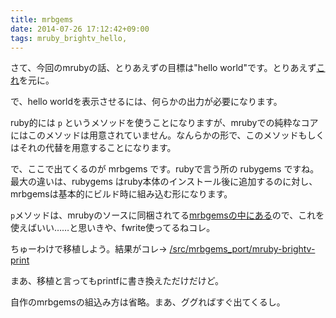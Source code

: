 ```yaml
---
title: mrbgems
date: 2014-07-26 17:12:42+09:00
tags: mruby_brightv_hello, 
---
```

さて、今回のmrubyの話、とりあえずの目標は"hello world"です。とりあえず<a href="https://github.com/mruby/mruby/wiki/Hello-World" title="mruby / mruby Wiki Hello World " target="_blank">これ</a>を元に。

で、hello worldを表示させるには、何らかの出力が必要になります。

ruby的には <code>p</code> というメソッドを使うことになりますが、mrubyでの純粋なコアにはこのメソッドは用意されていません。なんらかの形で、このメソッドもしくはそれの代替を用意することになります。

で、ここで出てくるのが mrbgems です。rubyで言う所の rubygems ですね。最大の違いは、rubygems はruby本体のインストール後に追加するのに対し、mrbgemsは基本的にビルド時に組み込む形になります。

<code>p</code>メソッドは、mrubyのソースに同梱されてる<a href="https://github.com/mruby/mruby/tree/master/mrbgems/mruby-print" title="mruby/mruby /src/mrbgems/mruby-print" target="_blank">mrbgemsの中にある</a>ので、これを使えばいい……と思いきや、fwrite使ってるねコレ。

ちゅーわけで移植しよう。結果がコレ→ <a href="http://sourceforge.jp/users/ornse01/pf/mruby_brightv_hello/scm/tree/9d0e873af7a07fdc75bf23c321b8f120981e8d1b/src/mrbgems_port/mruby-brightv-print/" title="/src/mrbgems_port/mruby-brightv-print/" target="_blank">/src/mrbgems_port/mruby-brightv-print</a>

まあ、移植と言ってもprintfに書き換えただけだけど。

自作のmrbgemsの組込み方は省略。まあ、ググればすぐ出てくるし。
